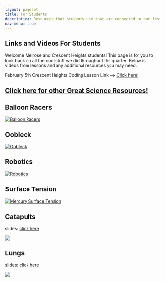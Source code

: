 ```yaml
---
layout: pageset
title: For Students
description: Resources that students use that are connected to our lessons
nav-menu: true
---
```


## Links and Videos For Students

Welcome Melrose and Crescent Heights students! This page is for you to look back on all the cool stuff we did throughout the quarter. Below is videos from lessons and any additional resources you may need.

February 5th Crescent Heights Coding Lesson Link --> [Click here!](https://planet.mblock.cc/project/575606)

## [Click here for other Great Science Resources!]({{site.baseurl}}/pages/resources.html)

## Balloon Racers

[![Balloon Racers](https://img.youtube.com/vi/_-Hf93S8EdY/0.jpg)](https://www.youtube.com/watch?v=_-Hf93S8EdY "Balloon Racers")

## Oobleck

[![Oobleck](https://img.youtube.com/vi/JJfppydyGHw/0.jpg)](https://www.youtube.com/watch?v=JJfppydyGHw "Oobleck")

## Robotics

[![Robotics](https://img.youtube.com/vi/rUmAHHs_i94/0.jpg)](https://www.youtube.com/watch?v=rUmAHHs_i94 "Robotics")

## Surface Tension

[![Mercury Surface Tension](https://img.youtube.com/vi/WR7SIeD-8-o/0.jpg)](https://www.youtube.com/watch?v=WR7SIeD-8-o "Mercury Surface Tension")

## Catapults

slides: [click here](https://docs.google.com/presentation/d/1AM-fToM784-w3QKpcZOivhDN_RxolhPAL6kolz4WPLE/edit?usp=sharing)

[![](https://img.youtube.com/vi/UT-eB4cL49E/0.jpg)](https://www.youtube.com/watch?v=UT-eB4cL49E&t=3s "Catapults")

## Lungs

slides: [click here](https://docs.google.com/presentation/d/1Nmi3bhBFMOusep3Ruc0PjWRFQ74aN-btJA74BRoh_Kg/edit?usp=sharing)

[![](https://img.youtube.com/vi/AeexpUv8LWY/0.jpg)](https://www.youtube.com/watch?v=AeexpUv8LWY&feature=emb_logo "Lungs")
